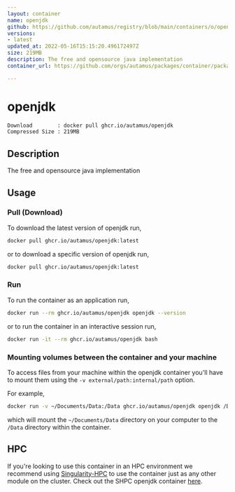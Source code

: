 ```yaml
---
layout: container
name: openjdk
github: https://github.com/autamus/registry/blob/main/containers/o/openjdk/spack.yaml
versions:
- latest
updated_at: 2022-05-16T15:15:20.496172497Z
size: 219MB
description: The free and opensource java implementation
container_url: https://github.com/orgs/autamus/packages/container/package/openjdk

---
```

# openjdk
```bash 
Download        : docker pull ghcr.io/autamus/openjdk
Compressed Size : 219MB
```

## Description
The free and opensource java implementation

## Usage
### Pull (Download)
To download the latest version of openjdk run,

```bash
docker pull ghcr.io/autamus/openjdk:latest
```

or to download a specific version of openjdk run,

```bash
docker pull ghcr.io/autamus/openjdk:latest
```
### Run
To run the container as an application run,
```bash
docker run --rm ghcr.io/autamus/openjdk openjdk --version
```

or to run the container in an interactive session run,
```bash
docker run -it --rm ghcr.io/autamus/openjdk bash
```

### Mounting volumes between the container and your machine
To access files from your machine within the openjdk container you'll have to mount them using the `-v external/path:internal/path` option.

For example,
```bash
docker run -v ~/Documents/Data:/Data ghcr.io/autamus/openjdk openjdk /Data/myData.csv
```
which will mount the `~/Documents/Data` directory on your computer to the `/Data` directory within the container.

## HPC
If you're looking to use this container in an HPC environment we recommend using [Singularity-HPC](https://singularity-hpc.readthedocs.io) to use the container just as any other module on the cluster. Check out the SHPC openjdk container [here](https://singularityhub.github.io/singularity-hpc/r/ghcr.io-autamus-openjdk/).
